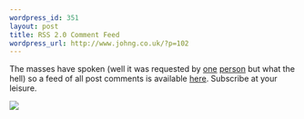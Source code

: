 ```yaml
--- 
wordpress_id: 351
layout: post
title: RSS 2.0 Comment Feed
wordpress_url: http://www.johng.co.uk/?p=102
---
```

<p>The masses have spoken (well it was requested by <a href="http://www.johng.co.uk/index.php/2005/05/09/97/#comment-241" target="_self">one</a> <a href="http://www.johng.co.uk/index.php/2005/05/10/blog-upgrade/#comment-246" target="_self">person</a> but what the hell) so a feed of all post comments is available <a target="_self" href="http://www.johng.co.uk/wp-commentsrss2.php">here</a>. Subscribe at your leisure.</p><p><a target="_self" href="http://www.johng.co.uk/wp-commentsrss2.php"><img border="0" src="http://www.johng.co.uk/wp-images/rsscomments.png" /></a>&nbsp;</p>
